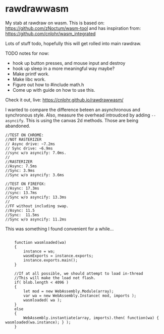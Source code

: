 # rawdrawwasm

My stab at rawdraw on wasm.  This is based on:
 https://github.com/zNoctum/wasm-tool
and has inspiration from:
 https://github.com/cnlohr/wasm_integrated

Lots of stuff todo, hopefully this will get rolled into main rawdraw.

TODO notes for now:
 * hook up button presses, and mouse input and destroy
 * hook up sleep in a more meaningful way maybe?
 * Make printf work.
 * Make libc work.
 * Figure out how to #include math.h
 * Come up with guide on how to use this.

Check it out, live: https://cnlohr.github.io/rawdrawwasm/


I wanted to compare the difference beteen an asynchronous and synchronous style.  Also, measure the overhead introudced by adding `--asyncify`.  This is using the canvas 2d methods. Those are being abandoned.


```
//TEST ON CHROME:
//NOT RASTERIZER
// Async drive: ~7.2ms
// Sync drive: ~6.9ms
//sync w/o asyncify: 7.0ms.
//
//RASTERIZER
//Async: 7.5ms
//Sync: 3.9ms
//Sync w/o asyncify: 3.6ms

//TEST ON FIREFOX:
//Async: 17.3ms
//sync: 13.7ms
//Sync w/o asyncify: 13.3ms
//
//FF without including swap.
//Async: 11.5
//Sync:  11.5ms
//Sync w/o asyncify: 11.2ms
```


This was something I found convenient for a while...
```

	function wasmloaded(wa)
	{
		instance = wa;
		wasmExports = instance.exports;
		instance.exports.main();
	}

	//If at all possible, we should attempt to load in-thread
	//This will make the load not flash.
	if( blob.length < 4096 )
	{
		let mod = new WebAssembly.Module(array);
		var wa = new WebAssembly.Instance( mod, imports );
 		wasmloaded( wa );
	}
	else
	{
		WebAssembly.instantiate(array, imports).then( function(wa) { wasmloaded(wa.instance); } );
	}
```

